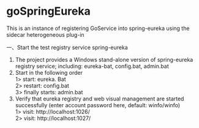 # goSpringEureka
This is an instance of registering GoService into spring-eureka using the sidecar heterogeneous plug-in

一、Start the test registry service spring-eureka
1. The project provides a Windows stand-alone version of spring-eureka registry service; including: eureka-bat, config.bat, admin.bat
2. Start in the following order   
   1> start: eureka. Bat  
   2> restart: config.bat  
   3> finally starts: admin.bat  
3. Verify that eureka registry and web visual management are started successfully (enter account password here, default: winfo/winfo)  
   1> visit: http://localhost:1026/  
   2> visit: http://localhost:1027/  
